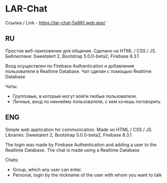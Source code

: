 # LAR-Chat

Ссылка / Link - https://lar-chat-5a981.web.app/

RU
------
Простое веб-приложение для общения.
Сделано на HTML / CSS / JS.
Библиотеки: Sweetalert 2, Bootstrap 5.0.0-beta2, Firebase 8.3.1

Вход осуществлен по Firebase Authentication и добавления пользователя в Realtime Database.
Чат сделан с помощью Realtime Database

Чаты:
* Групповые, в которые могут войти любые пользователи.
* Личные, вход по никнейму пользователя, с кем хочешь поговорить

ENG
------
Simple web application for communication.
Made on HTML / CSS / JS.
Libraries: Sweetalert 2, Bootstrap 5.0.0-beta2, Firebase 8.3.1

The login was made by Firebase Authentication and adding a user to the Realtime Database.
The chat is made using a Realtime Database

Chats:
* Group, which any user can enter.
* Personal, login by the nickname of the user with whom you want to talk 

